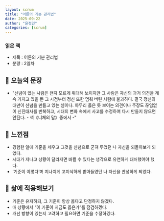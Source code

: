 ```yaml
---
layout: scrum
title: "어른의 기분 관리법"
date: 2025-09-22
author: "윤정민"
categories: [scrum]
---
```


### 읽은 책
- 제목 : 어른의 기분 관리법
- 분량 : 2일차

## 📝 오늘의 문장
- "신념이 있는 사람은 왠지 모르게 위대해 보이지만 그 사람은 자신의 과거 의견을 계속 가지고 있을 뿐 그 시점부터 정신 또한 멈춰 버린 사람에 불과하다. 결국 정신의 태만이 신념을 만들고 있는 셈이다. 아무리 옳은 듯 보이는 의견이나 주장도 끊임없이 신진대사를 반복하고, 시대의 변화 속에서 사고를 수정하여 다시 만들지 않으면 안된다. - 책《니체의 말》중에서 -"

## 💭 느낀점
- 경험한 일에 기준을 세우고 그것을 신념으로 굳혀 두었던 나 자신을 되돌아보게 되었다.
- 시대가 지나고 상황이 달라지면 바뀔 수 있다는 생각으로 유연하게 대처했어야 했다.
- ‘기준이 이렇다’며 지나치게 고지식하게 받아들였던 나 자신을 반성하게 되었다.

## 🎯 삶에 적용해보기 
- 기준은 유지하되, 그 기준이 항상 옳다고 단정하지 않겠다.
- 매 상황에서 “이 기준이 지금도 옳은가”를 점검하겠다.
- 개선 방향이 있는지 고려하고 필요하면 기준을 수정하겠다.